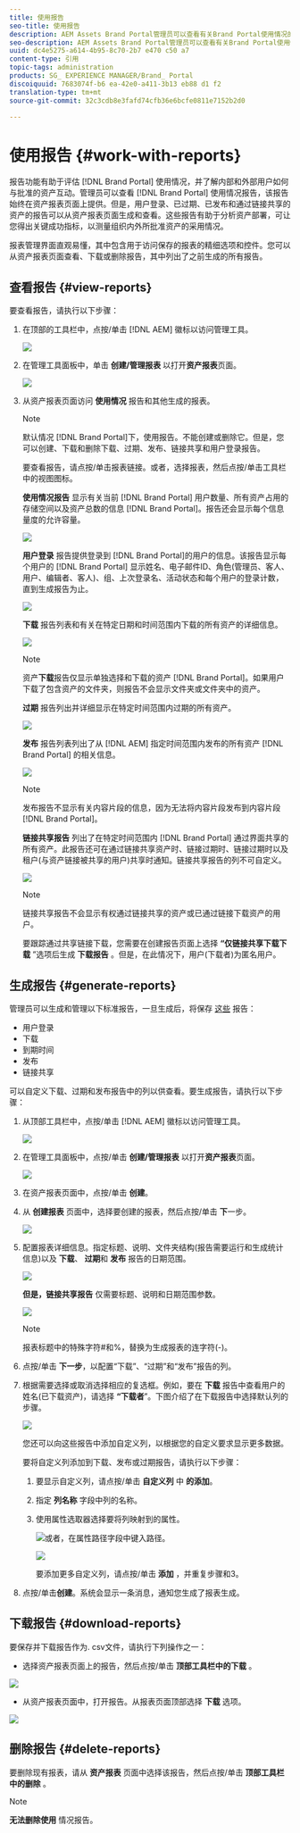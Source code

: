```yaml
---
title: 使用报告
seo-title: 使用报告
description: AEM Assets Brand Portal管理员可以查看有关Brand Portal使用情况的报告，并创建、管理和查看有关通过Brand Portal共享、已过期、已发布和链接的资产的报告。
seo-description: AEM Assets Brand Portal管理员可以查看有关Brand Portal使用情况的报告，并创建、管理和查看有关通过Brand Portal共享、已过期、已发布和链接的资产的报告。
uuid: dc4e5275-a614-4b95-8c70-2b7 e470 c50 a7
content-type: 引用
topic-tags: administration
products: SG_ EXPERIENCE MANAGER/Brand_ Portal
discoiquuid: 7683074f-b6 ea-42e0-a411-3b13 eb88 d1 f2
translation-type: tm+mt
source-git-commit: 32c3cdb8e3fafd74cfb36e6bcfe0811e7152b2d0

---
```



# 使用报告 {#work-with-reports}

报告功能有助于评估 [!DNL Brand Portal] 使用情况，并了解内部和外部用户如何与批准的资产互动。管理员可以查看 [!DNL Brand Portal] 使用情况报告，该报告始终在资产报表页面上提供。但是，用户登录、已过期、已发布和通过链接共享的资产的报告可以从资产报表页面生成和查看。这些报告有助于分析资产部署，可让您得出关键成功指标，以测量组织内外所批准资产的采用情况。

报表管理界面直观易懂，其中包含用于访问保存的报表的精细选项和控件。您可以从资产报表页面查看、下载或删除报告，其中列出了之前生成的所有报告。

## 查看报告 {#view-reports}

要查看报告，请执行以下步骤：

1. 在顶部的工具栏中，点按/单击 [!DNL AEM] 徽标以访问管理工具。

   ![](assets/aemlogo.png)

2. 在管理工具面板中，单击 **创建/管理报表** 以打开**资产报表**页面。

   ![](assets/access-asset-reports.png)

3. 从资产报表页面访问 **使用情况** 报告和其他生成的报表。

   >[!NOTE]
   >
   >默认情况 [!DNL Brand Portal]下，使用报告。不能创建或删除它。但是，您可以创建、下载和删除下载、过期、发布、链接共享和用户登录报告。

   要查看报告，请点按/单击报表链接。或者，选择报表，然后点按/单击工具栏中的视图图标。

   **使用情况报告** 显示有关当前 [!DNL Brand Portal] 用户数量、所有资产占用的存储空间以及资产总数的信息 [!DNL Brand Portal]。报告还会显示每个信息量度的允许容量。

   ![](assets/usage-report.png)

   **用户登录** 报告提供登录到 [!DNL Brand Portal]的用户的信息。该报告显示每个用户的 [!DNL Brand Portal] 显示姓名、电子邮件ID、角色(管理员、客人、用户、编辑者、客人)、组、上次登录名、活动状态和每个用户的登录计数，直到生成报告为止。

   ![](assets/user-logins.png)

   **下载** 报告列表和有关在特定日期和时间范围内下载的所有资产的详细信息。

   ![](assets/download-report.png)

   >[!NOTE]
   >
   >资产**下载**报告仅显示单独选择和下载的资产 [!DNL Brand Portal]。如果用户下载了包含资产的文件夹，则报告不会显示文件夹或文件夹中的资产。

   **过期** 报告列出并详细显示在特定时间范围内过期的所有资产。

   ![](assets/expiration-report.png)

   **发布** 报告列表列出了从 [!DNL AEM] 指定时间范围内发布的所有资产 [!DNL Brand Portal] 的相关信息。

   ![](assets/publish-report.png)

   >[!NOTE]
   >
   >发布报告不显示有关内容片段的信息，因为无法将内容片段发布到内容片段 [!DNL Brand Portal]。

   **链接共享报告** 列出了在特定时间范围内 [!DNL Brand Portal] 通过界面共享的所有资产。此报告还可在通过链接共享资产时、链接过期时、链接过期时以及租户(与资产链接被共享的用户)共享时通知。链接共享报告的列不可自定义。

   ![](assets/link-share-report.png)

   >[!NOTE]
   >
   >链接共享报告不会显示有权通过链接共享的资产或已通过链接下载资产的用户。
   >
   >
   >要跟踪通过共享链接下载，您需要在创建报告页面上选择 **“仅链接共享下载下载** ”选项后生成 **下载报告** 。但是，在此情况下，用户(下载者)为匿名用户。

## 生成报告 {#generate-reports}

管理员可以生成和管理以下标准报告，一旦生成后，将保存 [这些](../using/brand-portal-reports.md#main-pars-header) 报告：

* 用户登录
* 下载
* 到期时间
* 发布
* 链接共享

可以自定义下载、过期和发布报告中的列以供查看。要生成报告，请执行以下步骤：

1. 从顶部工具栏中，点按/单击 [!DNL AEM] 徽标以访问管理工具。

   ![](assets/aemlogo.png)

2. 在管理工具面板中，点按/单击 **创建/管理报表** 以打开**资产报表**页面。

   ![](assets/asset-reports.png)

3. 在资产报表页面中，点按/单击 **创建**。
4. 从 **创建报表** 页面中，选择要创建的报表，然后点按/单击 **下**&#x200B;一步。

   ![](assets/crete-report.png)

5. 配置报表详细信息。指定标题、说明、文件夹结构(报告需要运行和生成统计信息)以及 **下载**、 **过期**&#x200B;和 **发布** 报告的日期范围。

   ![](assets/create-report-page.png)

   **但是，链接共享报告** 仅需要标题、说明和日期范围参数。

   ![](assets/create-link-share-report.png)

   >[!NOTE]
   >
   >报表标题中的特殊字符#和%，替换为生成报表的连字符(-)。

6. 点按/单击 **下一步**，以配置“下载”、“过期”和“发布”报告的列。
7. 根据需要选择或取消选择相应的复选框。例如，要在 **下载** 报告中查看用户的姓名(已下载资产)，请选择 **“下载者**”。下图介绍了在下载报告中选择默认列的步骤。

   ![](assets/createdownloadreport.png)

   您还可以向这些报告中添加自定义列，以根据您的自定义要求显示更多数据。

   要将自定义列添加到下载、发布或过期报告，请执行以下步骤：

   1. 要显示自定义列，请点按/单击 **自定义列** 中 **的添加**。
   2. 指定 **列名称** 字段中列的名称。
   3. 使用属性选取器选择要将列映射到的属性。

      ![](assets/property-picker.png)或者，在属性路径字段中键入路径。

      ![](assets/property-path.png)

      要添加更多自定义列，请点按/单击 **添加** ，并重复步骤和3。

8. 点按/单击&#x200B;**创建**。系统会显示一条消息，通知您生成了报表生成。

## 下载报告 {#download-reports}

要保存并下载报告作为. csv文件，请执行下列操作之一：

* 选择资产报表页面上的报告，然后点按/单击 **顶部工具栏中的下载** 。

![](assets/download-asset-report.png)

* 从资产报表页面中，打开报告。从报表页面顶部选择 **下载** 选项。

![](assets/download-report-fromwithin.png)

## 删除报告 {#delete-reports}

要删除现有报表，请从 **资产报表** 页面中选择该报告，然后点按/单击 **顶部工具栏中的删除** 。

>[!NOTE]
>
>**无法删除使用** 情况报告。
